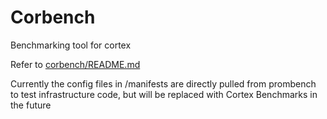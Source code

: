 # Corbench
Benchmarking tool for cortex

Refer to [corbench/README.md](corbench/README.md)

Currently the config files in /manifests are directly pulled from prombench to test infrastructure code, but will be replaced with Cortex Benchmarks in the future